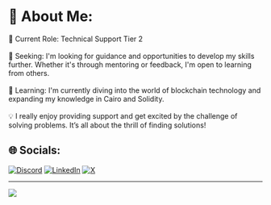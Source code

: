 <!--
**n3la88/n3la88** is a ✨ _special_ ✨ repository because its `README.md` (this file) appears on your GitHub profile.

Here are some ideas to get you started:

- 🔭 I’m currently working on ...
- 🌱 I’m currently learning ...
- 👯 I’m looking to collaborate on ...
- 🤔 I’m looking for help with ...
- 💬 Ask me about ...
- 📫 How to reach me: ...
- 😄 Pronouns: ...
- ⚡ Fun fact: ...
-->

# 💫 About Me:
🔭 Current Role: Technical Support Tier 2<br><br>🤝 Seeking: I'm looking for guidance and opportunities to develop my skills further. Whether it's through mentoring or feedback, I'm open to learning from others.<br><br>🌱 Learning: I'm currently diving into the world of blockchain technology and expanding my knowledge in Cairo and Solidity.<br><br>💡 I really enjoy providing support and get excited by the challenge of solving problems. It’s all about the thrill of finding solutions!


## 🌐 Socials:
[![Discord](https://img.shields.io/badge/Discord-%237289DA.svg?logo=discord&logoColor=white)](https://discord.gg/n3la88) [![LinkedIn](https://img.shields.io/badge/LinkedIn-%230077B5.svg?logo=linkedin&logoColor=white)](https://linkedin.com/in/https://www.linkedin.com/in/marianela-montoya-226270a7) [![X](https://img.shields.io/badge/X-black.svg?logo=X&logoColor=white)](https://x.com/https://x.com/N3la88) 

---
[![](https://visitcount.itsvg.in/api?id=n3la88&icon=3&color=0)](https://visitcount.itsvg.in)

<!-- Proudly created with GPRM ( https://gprm.itsvg.in ) -->
